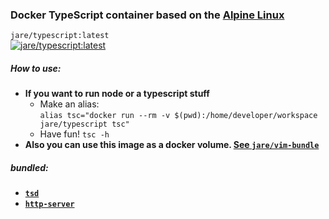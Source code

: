 ### Docker TypeScript container based on the [Alpine Linux](alpinelinux.org) 

`jare/typescript:latest`  
[![jare/typescript:latest](https://badge.imagelayers.io/jare/typescript:latest.svg)](https://imagelayers.io/?images=jare/typescript:latest 'jare/typescript:latest') 

##### **How to use:**
  - **If you want to run node or a typescript stuff**
    - Make an alias:  
     `alias tsc="docker run --rm -v $(pwd):/home/developer/workspace jare/typescript tsc"`
    - Have fun!  `tsc -h`
  - **Also you can use this image as a docker volume. [See `jare/vim-bundle`](https://registry.hub.docker.com/u/jare/vim-bundle/)**

##### **bundled:**
  - **[`tsd`](https://www.npmjs.com/package/tsd)** 
  - **[`http-server`](https://www.npmjs.com/package/http-server)** 
